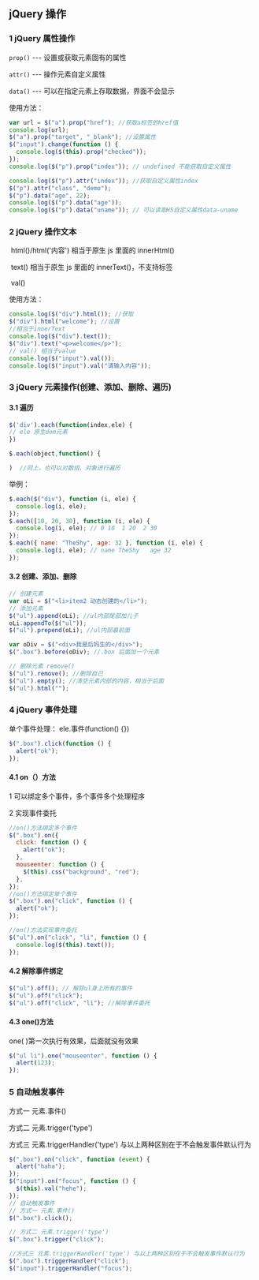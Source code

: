 ## jQuery 操作

### 1 jQuery 属性操作

​`prop()` --- 设置或获取元素固有的属性

​`attr()` --- 操作元素自定义属性

​`data()` --- 可以在指定元素上存取数据，界面不会显示

使用方法：

```javascript
var url = $("a").prop("href"); //获取a标签的href值
console.log(url);
$("a").prop("target", "_blank"); //设置属性
$("input").change(function () {
  console.log($(this).prop("checked"));
});
console.log($("p").prop("index")); // undefined 不能获取自定义属性

console.log($("p").attr("index")); //获取自定义属性index
$("p").attr("class", "demo");
$("p").data("age", 22);
console.log($("p").data("age"));
console.log($("p").data("uname")); // 可以读取H5自定义属性data-uname
```

### 2 jQuery 操作文本

​ html()/html('内容') 相当于原生 js 里面的 innerHtml()

​ text() 相当于原生 js 里面的 innerText()，不支持标签

​ val()

使用方法：

```javascript
console.log($("div").html()); //获取
$("div").html("welcome"); //设置
//相当于innerText
console.log($("div").text());
$("div").text("<p>welcome</p>");
// val() 相当于value
console.log($("input").val());
console.log($("input").val("请输入内容"));
```

### 3 jQuery 元素操作(创建、添加、删除、遍历)

#### 3.1 遍历

```javascript
$('div').each(function(index,ele) {
// ele 原生dom元素
})

$.each(object,function() {

)  //同上，也可以对数组、对象进行遍历
```

举例：

```javascript
$.each($("div"), function (i, ele) {
  console.log(i, ele);
});
$.each([10, 20, 30], function (i, ele) {
  console.log(i, ele); // 0 10  1 20  2 30
});
$.each({ name: "TheShy", age: 32 }, function (i, ele) {
  console.log(i, ele); // name TheShy   age 32
});
```

#### 3.2 创建、添加、删除

```javascript
// 创建元素
var oLi = $("<li>item2 动态创建的</li>");
// 添加元素
$("ul").append(oLi); //ul内部尾部加儿子
oLi.appendTo($("ul"));
$("ul").prepend(oLi); //ul内部最前面

var oDiv = $("<div>我是后妈生的</div>");
$(".box").before(oDiv); //.box 后面加一个元素

// 删除元素 remove()
$("ul").remove(); //删除自己
$("ul").empty(); //清空元素内部的内容，相当于后面
$("ul").html("");
```

### 4 jQuery 事件处理

单个事件处理： ele.事件(function() {})

```javascript
$(".box").click(function () {
  alert("ok");
});
```

#### 4.1 on（）方法

1 可以绑定多个事件，多个事件多个处理程序

2 实现事件委托

```javascript
//on()方法绑定多个事件
$(".box").on({
  click: function () {
    alert("ok");
  },
  mouseenter: function () {
    $(this).css("background", "red");
  },
});
//on()方法绑定单个事件
$(".box").on("click", function () {
  alert("ok");
});

//on()方法实现事件委托
$("ul").on("click", "li", function () {
  console.log($(this).text());
});
```

#### 4.2 解除事件绑定

```javascript
$("ul").off(); // 解除ul身上所有的事件
$("ul").off("click");
$("ul").off("click", "li"); //解除事件委托
```

#### 4.3 one()方法

one( )第一次执行有效果，后面就没有效果

```javascript
$("ul li").one("mouseenter", function () {
  alert(123);
});
```

### 5 自动触发事件

方式一 元素.事件()

方式二 元素.trigger('type')

方式三 元素.triggerHandler('type') 与以上两种区别在于不会触发事件默认行为

```javascript
$(".box").on("click", function (event) {
  alert("haha");
});
$("input").on("focus", function () {
  $(this).val("hehe");
});
// 自动触发事件
// 方式一 元素.事件()
$(".box").click();

// 方式二 元素.trigger('type')
$(".box").trigger("click");

//方式三 元素.triggerHandler('type') 与以上两种区别在于不会触发事件默认行为
$(".box").triggerHandler("click");
$("input").triggerHandler("focus");
```
